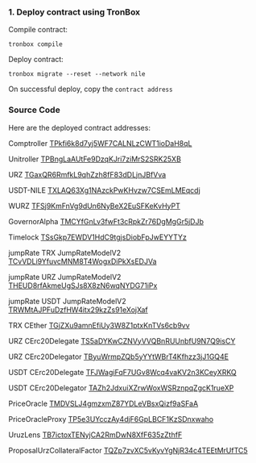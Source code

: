 ### 1. Deploy contract using TronBox

Compile contract:

```
tronbox compile
```

Deploy contract:

```
tronbox migrate --reset --network nile
```

On successful deploy, copy the `contract address`

### Source Code

Here are the deployed contract addresses:

Comptroller [TPkfi6k8d7yj5WF7CALNLzCWT1ioDaH8qL](https://nile.tronscan.org/#/contract/TPkfi6k8d7yj5WF7CALNLzCWT1ioDaH8qL)

Unitroller [TPBngLaAUtFe9DzqKJri7ziMrS2SRK25XB](https://nile.tronscan.org/#/contract/TPBngLaAUtFe9DzqKJri7ziMrS2SRK25XB)

URZ [TGaxQR6RmfkL9qhZzh8fF83dDLjnJBfVva](https://nile.tronscan.org/#/contract/TGaxQR6RmfkL9qhZzh8fF83dDLjnJBfVva)

USDT-NILE [TXLAQ63Xg1NAzckPwKHvzw7CSEmLMEqcdj](https://nile.tronscan.org/#/contract/TXLAQ63Xg1NAzckPwKHvzw7CSEmLMEqcdj)

WURZ [TFSj9KmFnVg9dUn6NyBeX2EuSFKeKvHyPT](https://nile.tronscan.org/#/contract/TFSj9KmFnVg9dUn6NyBeX2EuSFKeKvHyPT)

GovernorAlpha [TMCYfGnLv3fwFt3cRpkZr76DgMgGr5jDJb](https://nile.tronscan.org/#/contract/TMCYfGnLv3fwFt3cRpkZr76DgMgGr5jDJb)

Timelock [TSsGkp7EWDV1HdC9tgjsDiobFpJwEYYTYz](https://nile.tronscan.org/#/contract/TSsGkp7EWDV1HdC9tgjsDiobFpJwEYYTYz)

jumpRate TRX JumpRateModelV2 [TCvVDLi9YfuvcMNM8T4WogxDiPkXsEDJVa](https://nile.tronscan.org/#/contract/TCvVDLi9YfuvcMNM8T4WogxDiPkXsEDJVa)

<!-- jumpRate TRX JumpRateModelV2 [TULa2nWyFvJiPbvogDJUtzU6b9KDHFzBvz](https://nile.tronscan.org/#/contract/TULa2nWyFvJiPbvogDJUtzU6b9KDHFzBvz) -->

jumpRate URZ JumpRateModelV2 [THEUD8rfAkmeUgSJs8X8zN6wqNYDG71iPx](https://nile.tronscan.org/#/contract/THEUD8rfAkmeUgSJs8X8zN6wqNYDG71iPx)

jumpRate USDT JumpRateModelV2 [TRWMtAJPFuDzfHW4itx29kzZs91eXojXaf](https://nile.tronscan.org/#/contract/TRWMtAJPFuDzfHW4itx29kzZs91eXojXaf)

<!-- TRX CEther [TWq5LYhAqPGweCyt6arYQ9rWcXYoj33sAW](https://nile.tronscan.org/#/contract/TWq5LYhAqPGweCyt6arYQ9rWcXYoj33sAW) -->

TRX CEther [TGjZXu9amnEfiUy3W8Z1ptxKnTVs6cb9vv](https://nile.tronscan.org/#/contract/TGjZXu9amnEfiUy3W8Z1ptxKnTVs6cb9vv)

<!-- URZ CErc20Delegate [TMUBbv9aEauXNmga1wU3rwKWDgXkWgvRAd](https://nile.tronscan.org/#/contract/TMUBbv9aEauXNmga1wU3rwKWDgXkWgvRAd)

URZ CErc20Delegator [TVxb8THh3V7LKMyamG5tX46Eb5rqxYTCG8](https://nile.tronscan.org/#/contract/TVxb8THh3V7LKMyamG5tX46Eb5rqxYTCG8) -->

URZ CErc20Delegate [TS5aDYKwCZNVyVVQBnRUUnbfU9N7Q9isCY](https://nile.tronscan.org/#/contract/TS5aDYKwCZNVyVVQBnRUUnbfU9N7Q9isCY)

URZ CErc20Delegator [TByuWrmpZQb5yYYtWBrT4Kfhzz3jJ1GQ4E](https://nile.tronscan.org/#/contract/TByuWrmpZQb5yYYtWBrT4Kfhzz3jJ1GQ4E)

USDT CErc20Delegate [TFJWagiFqF7UGv8Wcq4vaKV2n3KCeyXRKQ](https://nile.tronscan.org/#/contract/TFJWagiFqF7UGv8Wcq4vaKV2n3KCeyXRKQ)

USDT CErc20Delegator [TAZh2JdxuiXZrwWoxWSRznpqZgcK1rueXP](https://nile.tronscan.org/#/contract/TAZh2JdxuiXZrwWoxWSRznpqZgcK1rueXP)

PriceOracle [TMDVSLJ4gmzxmZ87YDLeVBsxQizf9aSFaA](https://nile.tronscan.org/#/contract/TMDVSLJ4gmzxmZ87YDLeVBsxQizf9aSFaA)

<!-- PriceOracleProxy [TAaT2kumYb9vP4DGaK8CCktj6XAwWKbY12](https://nile.tronscan.org/#/contract/TAaT2kumYb9vP4DGaK8CCktj6XAwWKbY12) -->

PriceOracleProxy [TP5e3UYcczAy4djF6GpLBCF1KzSDnxwaho](https://nile.tronscan.org/#/contract/TP5e3UYcczAy4djF6GpLBCF1KzSDnxwaho)

UruzLens [TB7ictoxTENyjCA2RmDwN8XfF635zZthfF](https://nile.tronscan.org/#/contract/TB7ictoxTENyjCA2RmDwN8XfF635zZthfF)

<!-- ProposalUrzCollateralFactor [TJ9mytCWyxV81ivn2a4QMcbEGfpQyM76KB](https://nile.tronscan.org/#/contract/TJ9mytCWyxV81ivn2a4QMcbEGfpQyM76KB) -->

<!-- ProposalUrzCollateralFactor [TTv9UEgMDbevDWdFCUbxvvWchuMQgJNJaG](https://nile.tronscan.org/#/contract/TTv9UEgMDbevDWdFCUbxvvWchuMQgJNJaG) -->

ProposalUrzCollateralFactor [TQZp7zvXC5vKyvYgNjR34c4TEEtMrUfTC5](https://nile.tronscan.org/#/contract/TQZp7zvXC5vKyvYgNjR34c4TEEtMrUfTC5)
